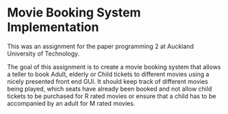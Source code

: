 # Movie Booking System Implementation
This was an assignment for the paper programming 2 at Auckland University of Technology.

The goal of this assignment is to create a movie booking system that allows a teller to book Adult, elderly or Child tickets to different movies using a nicely presented front end GUI. It should keep track of different movies being played, which seats have already been booked and not allow child tickets to be purchased for R rated movies or ensure that a child has to be accompanied by an adult for M rated movies.
